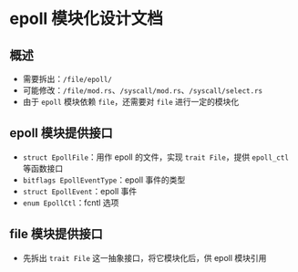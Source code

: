 # epoll 模块化设计文档

## 概述

- 需要拆出：`/file/epoll/`
- 可能修改：`/file/mod.rs`、`/syscall/mod.rs`、`/syscall/select.rs`
- 由于 `epoll` 模块依赖 `file`，还需要对 `file` 进行一定的模块化

## epoll 模块提供接口

- `struct EpollFile`：用作 epoll 的文件，实现 `trait File`，提供 `epoll_ctl` 等函数接口
- `bitflags EpollEventType`：epoll 事件的类型
- `struct EpollEvent`：epoll 事件
- `enum EpollCtl`：fcntl 选项

## file 模块提供接口

- 先拆出 `trait File` 这一抽象接口，将它模块化后，供 epoll 模块引用